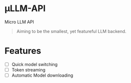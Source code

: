 # µLLM-API
Micro LLM API

> Aiming to be the smallest, yet featureful LLM backend.

# Features
- [ ] Quick model switching
- [ ] Token streaming
- [ ] Automatic Model downloading
